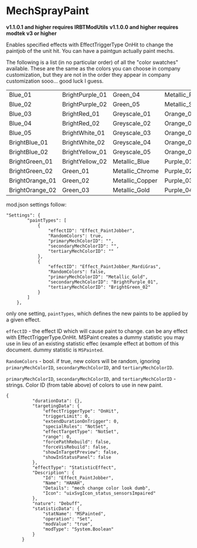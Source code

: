 # MechSprayPaint

**v1.1.0.1 and higher requires IRBTModUtils**
**v1.1.0.0 and higher requires modtek v3 or higher**

Enables specified effects with EffectTriggerType OnHit to change the paintjob of the unit hit. You can have a paintgun actually paint mechs.

The following is a list (in no particular order) of all the "color swatches" available. These are the same as the colors you can choose in company customization, but they are not in the order they appear in company customization sooo... good luck I guess.

| | | | | |
|---|---|---|---|---|
|Blue_01	|BrightPurple_01	|Green_04	|Metallic_Red	|Purple_05|
|Blue_02	|BrightPurple_02	|Green_05	|Metallic_Silver	|Red_01|
|Blue_03	|BrightRed_01	|Greyscale_01	|Orange_01	|Red_02|
|Blue_04	|BrightRed_02	|Greyscale_02	|Orange_02	|Red_03|
|Blue_05	|BrightWhite_01	|Greyscale_03	|Orange_03	|Red_04|
|BrightBlue_01	|BrightWhite_02	|Greyscale_04	|Orange_04	|Red_05|
|BrightBlue_02	|BrightYellow_01	|Greyscale_05	|Orange_05	|Yellow_01|
|BrightGreen_01	|BrightYellow_02	|Metallic_Blue	|Purple_01	|Yellow_02|
|BrightGreen_02	|Green_01	|Metallic_Chrome	|Purple_02	|Yellow_03|
|BrightOrange_01	|Green_02	|Metallic_Copper	|Purple_03	|Yellow_04|
|BrightOrange_02	|Green_03	|Metallic_Gold	|Purple_04	|Yellow_05|


mod.json settings follow:
```
"Settings": {
		"paintTypes": [
			{
				"effectID": "Effect_PaintJobber",
				"RandomColors": true,
				"primaryMechColorID": "",
				"secondaryMechColorID": "",
				"tertiaryMechColorID": ""
			},
			{
				"effectID": "Effect_PaintJobber_MardiGras",
				"RandomColors": false,
				"primaryMechColorID": "Metallic_Gold",
				"secondaryMechColorID": "BrightPurple_01",
				"tertiaryMechColorID": "BrightGreen_02"
			}
		]
	},
```

only one setting, `paintTypes`, which defines the new paints to be applied by a given effect.

  `effectID` - the effect ID which will cause paint to change. can be any effect with EffectTriggerType.OnHit. MSPaint creates a dummy statistic you may use in lieu of an existing statistic effec (example effect at bottom of this document. dummy statistic is `MSPainted`.
  
  `RandomColors` - bool. if true, new colors will be random, ignoring `primaryMechColorID`, `secondaryMechColorID`, and `tertiaryMechColorID`.
  
  `primaryMechColorID`, `secondaryMechColorID`, and `tertiaryMechColorID` - strings. Color ID (from table above) of colors to use in new paint.
  
  ```
{
            "durationData": {},
            "targetingData": {
                "effectTriggerType": "OnHit",
                "triggerLimit": 0,
                "extendDurationOnTrigger": 0,
                "specialRules": "NotSet",
                "effectTargetType": "NotSet",
                "range": 0,
                "forcePathRebuild": false,
                "forceVisRebuild": false,
                "showInTargetPreview": false,
                "showInStatusPanel": false
            },
            "effectType": "StatisticEffect",
            "Description": {
                "Id": "Effect_PaintJobber",
                "Name": "HAHAH",
                "Details": "mech change color look dumb",
                "Icon": "uixSvgIcon_status_sensorsImpaired"
            },
            "nature": "Debuff",
            "statisticData": {
                "statName": "MSPainted",
                "operation": "Set",
                "modValue": "true",
                "modType": "System.Boolean"
            }
        }
```

